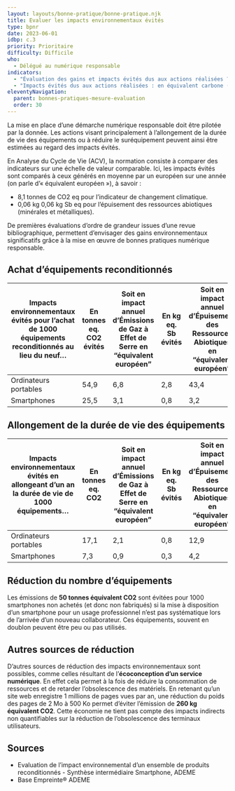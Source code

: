 ```yaml
---
layout: layouts/bonne-pratique/bonne-pratique.njk
title: Evaluer les impacts environnementaux évités
type: bpnr
date: 2023-06-01
idbp: c.3
priority: Prioritaire
difficulty: Difficile
who:
  - Délégué au numérique responsable
indicators:
  - "Évaluation des gains et impacts évités dus aux actions réalisées ? OUI/NON"
  - "Impacts évités dus aux actions réalisées : en équivalent carbone (T eq CO2) et en équivalent épuisement de ressources abiotiques (kg eq Sb)"
eleventyNavigation:
  parent: bonnes-pratiques-mesure-evaluation
  order: 30
---
```


La mise en place d’une démarche numérique responsable doit être pilotée par la donnée. Les actions visant principalement à l’allongement de la durée de vie des équipements ou à réduire le suréquipement peuvent ainsi être estimées au regard des impacts évités.

En Analyse du Cycle de Vie (ACV), la normation consiste à comparer des indicateurs sur une échelle de valeur comparable. Ici, les impacts évités sont comparés à ceux générés en moyenne par un européen sur une année (on parle d’« équivalent européen »), à savoir : 
*	8,1 tonnes de CO2 eq pour l’indicateur de changement climatique.
*	0,06 kg 0,06 kg Sb eq pour l’épuisement des ressources abiotiques (minérales et métalliques).

De premières évaluations d’ordre de grandeur issues d’une revue bibliographique, permettent d’envisager des gains environnementaux significatifs grâce à la mise en œuvre de bonnes pratiques numérique responsable.

## Achat d’équipements reconditionnés
|Impacts environnementaux évités pour l’achat de 1000 équipements reconditionnés au lieu du neuf…|En tonnes eq. CO2 évités|Soit en impact annuel d’Émissions de Gaz à Effet de Serre en “équivalent européen”|En kg eq. Sb évités|Soit en impact annuel d’Épuisement des Ressources Abiotiques en “équivalent européen”|
| --- | --- | --- | --- | --- |
|Ordinateurs portables|54,9|6,8|2,8|43,4|
|Smartphones|25,5|3,1|0,8|3,2|

## Allongement de la durée de vie des équipements 
|Impacts environnementaux évités en allongeant d’un an la durée de vie de 1000 équipements…|En tonnes eq. CO2|Soit en impact annuel d’Émissions de Gaz à Effet de Serre en “équivalent européen”|En kg eq. Sb évités|Soit en impact annuel d’Épuisement des Ressources Abiotiques en “équivalent européen”|
| --- | --- | --- | --- | --- |
|Ordinateurs portables|17,1|2,1|0,8|12,9|
|Smartphones|7,3|0,9|0,3|4,2|

## Réduction du nombre d’équipements
Les émissions de **50 tonnes équivalent CO2** sont évitées pour 1000 smartphones non achetés (et donc non fabriqués) si la mise à disposition d’un smartphone pour un usage professionnel n’est pas systématique lors de l’arrivée d’un nouveau collaborateur. Ces équipements, souvent en doublon peuvent être peu ou pas utilisés. 

## Autres sources de réduction
D’autres sources de réduction des impacts environnementaux sont possibles, comme celles résultant de l’**écoconception d’un service numérique**. En effet cela permet à la fois de réduire la consommation de ressources et de retarder l’obsolescence des matériels. En retenant qu’un site web enregistre 1 millions de pages vues par an, une réduction du poids des pages de 2 Mo à 500 Ko permet d’éviter l’émission de **260 kg équivalent CO2**. Cette économie ne tient pas compte des impacts indirects non quantifiables sur la réduction de l’obsolescence des terminaux utilisateurs.

## Sources
*	Evaluation de l’impact environnemental d’un ensemble de produits reconditionnés - Synthèse intermédiaire Smartphone, ADEME
*	Base Empreinte® ADEME
